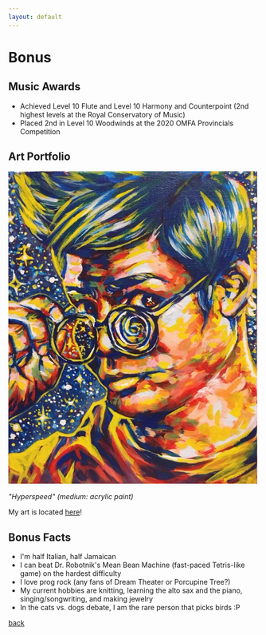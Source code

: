 ```yaml
---
layout: default
---
```

# Bonus
## Music Awards
- Achieved Level 10 Flute and Level 10 Harmony and Counterpoint (2nd highest levels at the Royal Conservatory of Music)
- Placed 2nd in Level 10 Woodwinds at the 2020 OMFA Provincials Competition

## Art Portfolio
<img src="./imgs/art.png" width="500"/>

_"Hyperspeed" (medium: acrylic paint)_

My art is located [here](https://rebeccadvn.wixsite.com/portfolio)!

## Bonus Facts
- I'm half Italian, half Jamaican
- I can beat Dr. Robotnik's Mean Bean Machine (fast-paced Tetris-like game) on the hardest difficulty
- I love prog rock (any fans of Dream Theater or Porcupine Tree?)
- My current hobbies are knitting, learning the alto sax and the piano, singing/songwriting, and making jewelry
- In the cats vs. dogs debate, I am the rare person that picks birds :P

[back](./)